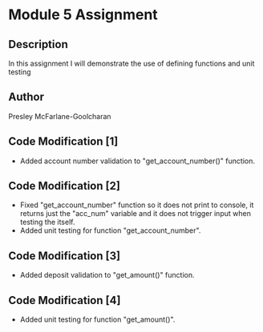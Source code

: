 # Module 5 Assignment

## Description

In this assignment I will demonstrate the use of defining functions and unit testing

## Author

Presley McFarlane-Goolcharan

## Code Modification [1]

- Added account number validation to "get_account_number()" function.

## Code Modification [2]

- Fixed "get_account_number" function so it does not print to console, it returns just the "acc_num" variable and it does not trigger input when testing the itself.
- Added unit testing for function "get_account_number".

## Code Modification [3]

- Added deposit validation to "get_amount()" function.

## Code Modification [4]

- Added unit testing for function "get_amount()".
